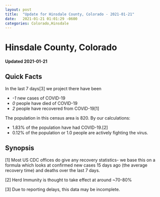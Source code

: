 ```yaml
---
layout: post
title:  "Update for Hinsdale County, Colorado - 2021-01-21"
date:   2021-01-21 01:01:29 -0600
categories: Colorado,Hinsdale
---
```


# Hinsdale County, Colorado
#### Updated 2021-01-21

## Quick Facts

In the last 7 days[3] we project there have been
- *-1* new cases of COVID-19
- *0* people have died of COVID-19
- *2* people have recovered from COVID-19[1]

The population in this census area is 820. By our calculations:
- 1.83% of the population have had COVID-19.[2]
- 0.12% of the population or 1.0 people are actively fighting the virus.

## Synopsis




[1] Most US CDC offices do give any recovery statistics- we base this on a formula which looks at confirmed new cases
15 days ago (the average recovery time) and deaths over the last 7 days.

[2] Herd Immunity is thought to take effect at around ~70-80%

[3] Due to reporting delays, this data may be incomplete.
 
    